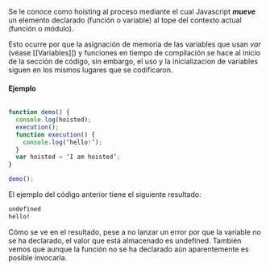 Se le conoce como hoisting al proceso mediante el cual Javascript  ***mueve*** un elemento declarado (función o variable) al tope del contexto actual (función o módulo).

Esto ocurre por que la asignación de memoria de las variables que usan _var_ (véase [[Variables]]) y funciones en tiempo de compilación se hace al inicio de la sección de código, sin embargo, el uso y la inicializacion de variables siguen en los mismos lugares que se codificaron.

#### Ejemplo

```javascript

function demo() {
  console.log(hoisted);
  execution();
  function execution() {
    console.log(‘hello!’);
  }
  var hoisted = ‘I am hoisted’;
}

demo();

```

El ejemplo del código anterior tiene el siguiente resultado:

```bash
undefined
hello!
```

Cómo se ve en el resultado, pese a no lanzar un error por que la variable no se ha declarado, el valor que está almacenado es undefined. También vemos que aunque la función no se ha declarado aún aparentemente es posible invocarla.